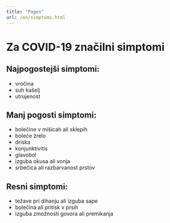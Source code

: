 ```yaml
---
title: "Pages"
url: /en/simptoms.html
---
```


# Za COVID-19 značilni simptomi

## Najpogostejši simptomi:

* vročina
* suh kašelj
* utrujenost


## Manj pogosti simptomi:

* bolečine v mišicah ali sklepih
* boleče žrelo
* driska
* konjunktivitis
* glavobol
* izguba okusa ali vonja
* srbečica ali razbarvanost prstov


## Resni simptomi:

* težave pri dihanju ali izguba sape
* bolečina ali pritisk v prsih
* izguba zmožnosti govora ali premikanja